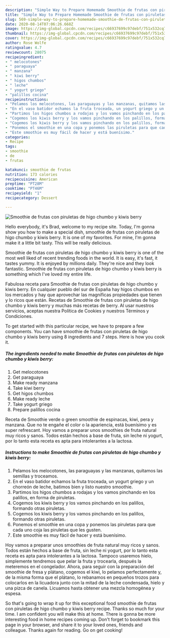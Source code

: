 ```yaml
---
description: "Simple Way to Prepare Homemade Smoothie de frutas con piruletas de higo chumbo y kiwis berry"
title: "Simple Way to Prepare Homemade Smoothie de frutas con piruletas de higo chumbo y kiwis berry"
slug: 569-simple-way-to-prepare-homemade-smoothie-de-frutas-con-piruletas-de-higo-chumbo-y-kiwis-berry
date: 2020-08-14T07:06:26.668Z
image: https://img-global.cpcdn.com/recipes/c66937699c97debf/751x532cq70/smoothie-de-frutas-con-piruletas-de-higo-chumbo-y-kiwis-berry-foto-principal.jpg
thumbnail: https://img-global.cpcdn.com/recipes/c66937699c97debf/751x532cq70/smoothie-de-frutas-con-piruletas-de-higo-chumbo-y-kiwis-berry-foto-principal.jpg
cover: https://img-global.cpcdn.com/recipes/c66937699c97debf/751x532cq70/smoothie-de-frutas-con-piruletas-de-higo-chumbo-y-kiwis-berry-foto-principal.jpg
author: Rose Wolfe
ratingvalue: 4.7
reviewcount: 28075
recipeingredient:
- " melocotones"
- " paraguaya"
- " manzana"
- " kiwi berry"
- " higos chumbos"
- " leche"
- " yogurt griego"
- "palillos cocina"
recipeinstructions:
- "Pelamos los melocotones, las paraguayas y las manzanas, quitamos las semillas y troceamos."
- "En el vaso batidor echamos la fruta troceada, un yogurt griego y un chorreón de leche, batimos bien y listo nuestro smoothie."
- "Partimos los higos chumbos a rodajas y los vamos pinchando en los palillos, en forma de piruletas."
- "Cogemos los kiwis berry y los vamos pinchando en los palillos, formando otras piruletas."
- "Cogemos los kiwis berry y los vamos pinchando en los palillos, formando otras piruletas."
- "Ponemos el smoothie en una copa y ponemos las piruletas para que cada uno coja las piruletas que les gusten."
- "Este smoothie es muy fácil de hacer y está buenísimo."
categories:
- Recipe
tags:
- smoothie
- de
- frutas

katakunci: smoothie de frutas 
nutrition: 173 calories
recipecuisine: American
preptime: "PT28M"
cooktime: "PT46M"
recipeyield: "1"
recipecategory: Dessert

---
```



![Smoothie de frutas con piruletas de higo chumbo y kiwis berry](https://img-global.cpcdn.com/recipes/c66937699c97debf/751x532cq70/smoothie-de-frutas-con-piruletas-de-higo-chumbo-y-kiwis-berry-foto-principal.jpg)

Hello everybody, it's Brad, welcome to my recipe site. Today, I'm gonna show you how to make a special dish, smoothie de frutas con piruletas de higo chumbo y kiwis berry. It is one of my favorites. For mine, I'm gonna make it a little bit tasty. This will be really delicious.

Smoothie de frutas con piruletas de higo chumbo y kiwis berry is one of the most well liked of recent trending foods in the world. It is easy, it's fast, it tastes yummy. It is enjoyed by millions daily. They're nice and they look fantastic. Smoothie de frutas con piruletas de higo chumbo y kiwis berry is something which I've loved my entire life.

Fabulosa receta para Smoothie de frutas con piruletas de higo chumbo y kiwis berry. En cualquier pueblo del sur de España hay higos chumbos en los mercados y hay que aprovechar las magníficas propiedades que tienen y lo ricos que están. Recetas de Smoothie de frutas con piruletas de higo chumbo y kiwis berry y muchas más recetas de berry. Al usar nuestros servicios, aceptas nuestra Política de Cookies y nuestros Términos y Condiciones.


To get started with this particular recipe, we have to prepare a few components. You can have smoothie de frutas con piruletas de higo chumbo y kiwis berry using 8 ingredients and 7 steps. Here is how you cook it.

<!--inarticleads1-->

##### The ingredients needed to make Smoothie de frutas con piruletas de higo chumbo y kiwis berry:

1. Get  melocotones
1. Get  paraguaya
1. Make ready  manzana
1. Take  kiwi berry
1. Get  higos chumbos
1. Make ready  leche
1. Take  yogurt griego
1. Prepare palillos cocina


Receta de Smoothie verde o green smoothie de espinacas, kiwi, pera y manzana. Que no te engañe el color o la apariencia, está buenísimo y es super refrescant. Hoy vamos a preparar unos smoothies de fruta natural muy ricos y sanos. Todos están hechos a base de fruta, sin leche ni yogurt, por lo tanto esta receta es apta para intolerantes a la lactosa. 

<!--inarticleads2-->

##### Instructions to make Smoothie de frutas con piruletas de higo chumbo y kiwis berry:

1. Pelamos los melocotones, las paraguayas y las manzanas, quitamos las semillas y troceamos.
1. En el vaso batidor echamos la fruta troceada, un yogurt griego y un chorreón de leche, batimos bien y listo nuestro smoothie.
1. Partimos los higos chumbos a rodajas y los vamos pinchando en los palillos, en forma de piruletas.
1. Cogemos los kiwis berry y los vamos pinchando en los palillos, formando otras piruletas.
1. Cogemos los kiwis berry y los vamos pinchando en los palillos, formando otras piruletas.
1. Ponemos el smoothie en una copa y ponemos las piruletas para que cada uno coja las piruletas que les gusten.
1. Este smoothie es muy fácil de hacer y está buenísimo.


Hoy vamos a preparar unos smoothies de fruta natural muy ricos y sanos. Todos están hechos a base de fruta, sin leche ni yogurt, por lo tanto esta receta es apta para intolerantes a la lactosa. Tampoco usaremos hielo, simplemente tendremos que pelar la fruta y trocearla, después la meteremos en el congelador. Ahora, para seguir con la preparación del smoothie de fresa y plátano, cogemos el kiwi, lo pelamos perfectamente y, de la misma forma que el plátano, lo rebanamos en pequeños trozos para colocarlos en la licuadora junto con la mitad de la leche condensada, hielo y una pizca de canela. Licuamos hasta obtener una mezcla homogénea y espesa. 

So that's going to wrap it up for this exceptional food smoothie de frutas con piruletas de higo chumbo y kiwis berry recipe. Thanks so much for your time. I am confident you will make this at home. There is gonna be more interesting food in home recipes coming up. Don't forget to bookmark this page in your browser, and share it to your loved ones, friends and colleague. Thanks again for reading. Go on get cooking!
